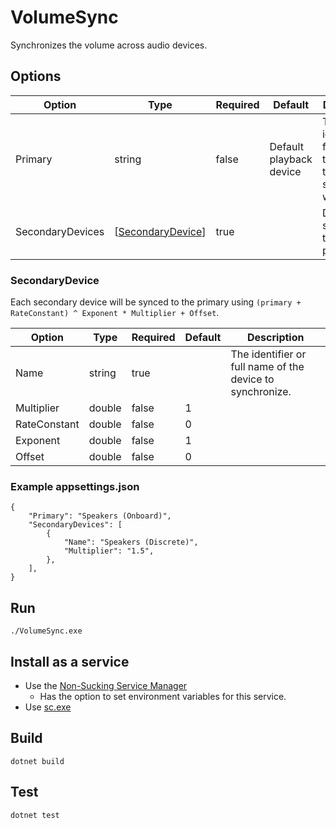 ﻿# VolumeSync

Synchronizes the volume across audio devices.

## Options

|Option|Type|Required|Default|Description|
|---|---|---|---|---|
|Primary|string|false|Default playback device|The identifier or full name of the device to synchronize with.|
|SecondaryDevices|[[SecondaryDevice](#secondarydevice)]|true| |Devices to synchronize to the primary.|

### SecondaryDevice

Each secondary device will be synced to the primary using `(primary + RateConstant) ^ Exponent * Multiplier + Offset`.

|Option|Type|Required|Default|Description|
|---|---|---|---|---|
|Name|string|true| |The identifier or full name of the device to synchronize.|
|Multiplier|double|false|1| |
|RateConstant|double|false|0| |
|Exponent|double|false|1| |
|Offset|double|false|0| |

### Example appsettings.json

```json5
{
    "Primary": "Speakers (Onboard)",
    "SecondaryDevices": [
        {
            "Name": "Speakers (Discrete)",
            "Multiplier": "1.5",
        },
    ],
}
```

## Run

```shell script
./VolumeSync.exe
```

## Install as a service

- Use the [Non-Sucking Service Manager](https://nssm.cc/)
    - Has the option to set environment variables for this service.
- Use [sc.exe](https://docs.microsoft.com/en-us/windows-server/administration/windows-commands/sc-create)

## Build

```shell script
dotnet build
```

## Test

```shell script
dotnet test
```
